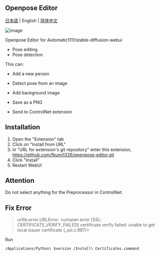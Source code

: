 ## Openpose Editor

[日本語](README.md) | English | [简体中文](README.zh-cn.md)

![image](https://user-images.githubusercontent.com/92153597/219921945-468b2e4f-a3a0-4d44-a923-13ceb0258ddc.png)

Openpose Editor for Automatic1111/stable-diffusion-webui

- Pose editing
- Pose detection

This can:

-  Add a new person
-  Detect pose from an image
-  Add background image

-  Save as a PNG
-  Send to ControlNet extension

## Installation

1. Open the "Extension" tab
2. Click on "Install from URL"
3. In "URL for extension's git repository" enter this extension, https://github.com/fkunn1326/openpose-editor.git
4. Click "Install"
5. Restart WebUI

## Attention

Do not select anything for the Preprocessor in ControlNet.


## Fix Error
> urllib.error.URLError: <urlopen error [SSL: CERTIFICATE_VERIFY_FAILED] certificate verify failed: unable to get local issuer certificate (_ssl.c:997)>

Run
```
/Applications/Python\ $version /Install\ Certificates.command
```
